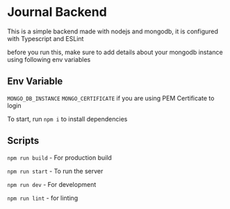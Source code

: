 # Journal Backend

This is a simple backend made with nodejs and mongodb, it is configured with Typescript and ESLint

before you run this, make sure to add details about your mongodb instance using following env variables

## Env Variable

`MONGO_DB_INSTANCE`
`MONGO_CERTIFICATE` if you are using PEM Certificate to login

To start, run `npm i` to install dependencies

## Scripts

`npm run build` - For production build

`npm run start` - To run the server

`npm run dev`   - For development

`npm run lint`  - for linting
